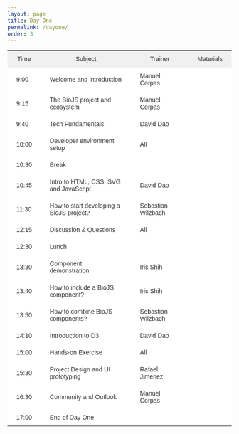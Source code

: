 ```yaml
---
layout: page
title: Day One
permalink: /dayone/
order: 3
---
```


<style type="text/css">
.tg  {border-collapse:collapse;border-spacing:0;border-color:#ccc;border:none;margin:0px auto;}
.tg td{font-family:Arial, sans-serif;font-size:14px;padding:11px 20px;border-style:solid;border-width:0px;overflow:hidden;word-break:normal;border-color:#ccc;color:#333;background-color:#fff;}
.tg th{font-family:Arial, sans-serif;font-size:14px;font-weight:normal;padding:11px 20px;border-style:solid;border-width:0px;overflow:hidden;word-break:normal;border-color:#ccc;color:#333;background-color:#f0f0f0;}
.tg .tg-s6z2{text-align:center}
</style>
<table class="tg">
  <tr>
    <th class="tg-s6z2">Time</th>
    <th class="tg-031e">Subject</th>
    <th class="tg-031e">Trainer</th>
    <th class="tg-031e">Materials</th>
  </tr>
  <tr>
    <td class="tg-031e">9:00</td>
    <td class="tg-031e">Welcome and introduction</td>
    <td class="tg-031e">Manuel Corpas</td>
    <td class="tg-031e"></td>
  </tr>
  <tr>
    <td class="tg-031e">9:15</td>
    <td class="tg-031e">The BioJS project and ecosystem</td>
    <td class="tg-031e">Manuel Corpas</td>
    <td class="tg-031e"></td>
  </tr>
  <tr>
    <td class="tg-031e">9:40</td>
    <td class="tg-031e">Tech Fundamentals</td>
    <td class="tg-031e">David Dao</td>
    <td class="tg-031e"></td>
  </tr>
  <tr>
    <td class="tg-031e">10:00</td>
    <td class="tg-031e">Developer environment setup</td>
    <td class="tg-031e">All</td>
    <td class="tg-031e"></td>
  </tr>
  <tr>
    <td class="tg-031e">10:30</td>
    <td class="tg-031e">Break</td>
    <td class="tg-031e"></td>
    <td class="tg-031e"></td>
  </tr>
  <tr>
    <td class="tg-031e">10:45</td>
    <td class="tg-031e">Intro to HTML, CSS, SVG and JavaScript </td>
    <td class="tg-031e">David Dao</td>
    <td class="tg-031e"></td>
  </tr>
  <tr>
    <td class="tg-031e">11:30</td>
    <td class="tg-031e">How to start developing a BioJS project?</td>
    <td class="tg-031e">Sebastian Wilzbach</td>
    <td class="tg-031e"></td>
  </tr>
  <tr>
    <td class="tg-031e">12:15</td>
    <td class="tg-031e">Discussion &amp; Questions</td>
    <td class="tg-031e">All</td>
    <td class="tg-031e"></td>
  </tr>
  <tr>
    <td class="tg-031e">12:30</td>
    <td class="tg-031e">Lunch</td>
    <td class="tg-031e"></td>
    <td class="tg-031e"></td>
  </tr>
  <tr>
    <td class="tg-031e">13:30</td>
    <td class="tg-031e">Component demonstration</td>
    <td class="tg-031e">Iris Shih</td>
    <td class="tg-031e"></td>
  </tr>
  <tr>
    <td class="tg-031e">13:40</td>
    <td class="tg-031e">How to include a BioJS component?</td>
    <td class="tg-031e">Iris Shih</td>
    <td class="tg-031e"></td>
  </tr>
  <tr>
    <td class="tg-031e">13:50</td>
    <td class="tg-031e">How to combine BioJS components?</td>
    <td class="tg-031e">Sebastian Wilzbach</td>
    <td class="tg-031e"></td>
  </tr>
  <tr>
    <td class="tg-031e">14:10</td>
    <td class="tg-031e">Introduction to D3</td>
    <td class="tg-031e">David Dao</td>
    <td class="tg-031e"></td>
  </tr>
  <tr>
    <td class="tg-031e">15:00</td>
    <td class="tg-031e">Hands-on Exercise</td>
    <td class="tg-031e">All</td>
    <td class="tg-031e"></td>
  </tr>
  <tr>
    <td class="tg-031e">15:30</td>
    <td class="tg-031e">Project Design and UI prototyping</td>
    <td class="tg-031e">Rafael Jimenez</td>
    <td class="tg-031e"></td>
  </tr>
  <tr>
    <td class="tg-031e">16:30</td>
    <td class="tg-031e">Community and Outlook</td>
    <td class="tg-031e">Manuel Corpas</td>
    <td class="tg-031e"></td>
  </tr>
  <tr>
    <td class="tg-031e">17:00</td>
    <td class="tg-031e">End of Day One</td>
    <td class="tg-031e"></td>
    <td class="tg-031e"></td>
  </tr>
</table>
